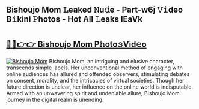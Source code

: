 ## Bishoujo Mom 𝙻eaked 𝙽u𝚍e - Part-w6j 𝚅𝚒deo B𝚒kini 𝙿hotos - Hot All 𝙻eaks lEaVk

# <h2><a href="http://ld1a0d8.urlbe.top/?page=Bishoujo+Mom">🔗🔗👉👉 Bishoujo Mom P𝚑oto𝚜Vid𝚎o</a></h2>

[![Bishoujo Mom](https://i.imgur.com/eBuTRDB.gif)](http://ld1a0d8.urlbe.top/?page=Bishoujo+Mom)
Bishoujo Mom, an intriguing and elusive character, transcends simple labels. Her unconventional method of engaging with online audiences has allured and offended observers, stimulating debates on consent, morality, and the intricacies of virtual societies. Though her future direction is unclear, her influence on the online world is indisputable. Armed with an unwavering spirit and undeniable allure, Bishoujo Mom journey in the digital realm is unending.
